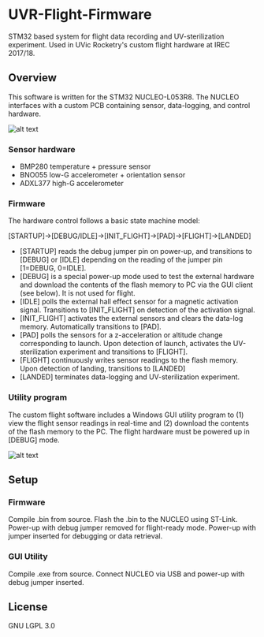 # UVR-Flight-Firmware

STM32 based system for flight data recording and UV-sterilization experiment. Used in UVic Rocketry's custom flight hardware at IREC 2017/18.

## Overview
This software is written for the STM32 NUCLEO-L053R8. The NUCLEO interfaces with a custom PCB containing sensor, data-logging, and control hardware. 

![alt text](http://i.imgur.com/UvqYlsa.jpg)

### Sensor hardware
* BMP280 temperature + pressure sensor
* BNO055 low-G accelerometer + orientation sensor
* ADXL377 high-G accelerometer

### Firmware
The hardware control follows a basic state machine model:

[STARTUP]->[DEBUG/IDLE]->[INIT_FLIGHT]->[PAD]->[FLIGHT]->[LANDED]

* [STARTUP] reads the debug jumper pin on power-up, and transitions to [DEBUG] or [IDLE] depending on the reading of the jumper pin [1=DEBUG, 0=IDLE].
* [DEBUG] is a special power-up mode used to test the external hardware and download the contents of the flash memory to PC via the GUI client (see below).  It is not used for flight.
* [IDLE] polls the external hall effect sensor for a magnetic activation signal. Transitions to [INIT_FLIGHT] on detection of the activation signal.
* [INIT_FLIGHT] activates the external sensors and clears the data-log memory. Automatically transitions to [PAD].
* [PAD] polls the sensors for a z-acceleration or altitude change corresponding to launch. Upon detection of launch, activates the UV-sterilization experiment and transitions to [FLIGHT].
* [FLIGHT] continuously writes sensor readings to the flash memory. Upon detection of landing, transitions to [LANDED]
* [LANDED] terminates data-logging and UV-sterilization experiment. 

### Utility program
The custom flight software includes a Windows GUI utility program to (1) view the flight sensor readings in real-time and (2) download the contents of the flash memory to the PC. The flight hardware must be powered up in [DEBUG] mode.

![alt text](http://i.imgur.com/FNl8FKY.jpg)

## Setup

### Firmware

Compile .bin from source. Flash the .bin to the NUCLEO using ST-Link. Power-up with debug jumper removed for flight-ready mode. Power-up with jumper inserted for debugging or data retrieval.

### GUI Utility

Compile .exe from source. Connect NUCLEO via USB and power-up with debug jumper inserted.

## License
GNU LGPL 3.0
